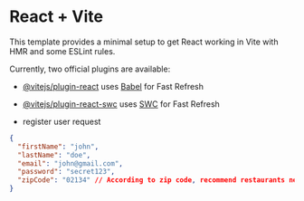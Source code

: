 # React + Vite

This template provides a minimal setup to get React working in Vite with HMR and some ESLint rules.

Currently, two official plugins are available:

- [@vitejs/plugin-react](https://github.com/vitejs/vite-plugin-react/blob/main/packages/plugin-react/README.md) uses [Babel](https://babeljs.io/) for Fast Refresh
- [@vitejs/plugin-react-swc](https://github.com/vitejs/vite-plugin-react-swc) uses [SWC](https://swc.rs/) for Fast Refresh

- register user request

```json
{
  "firstName": "john",
  "lastName": "doe",
  "email": "john@gmail.com",
  "password": "secret123",
  "zipCode": "02134" // According to zip code, recommend restaurants nearby
}
```
